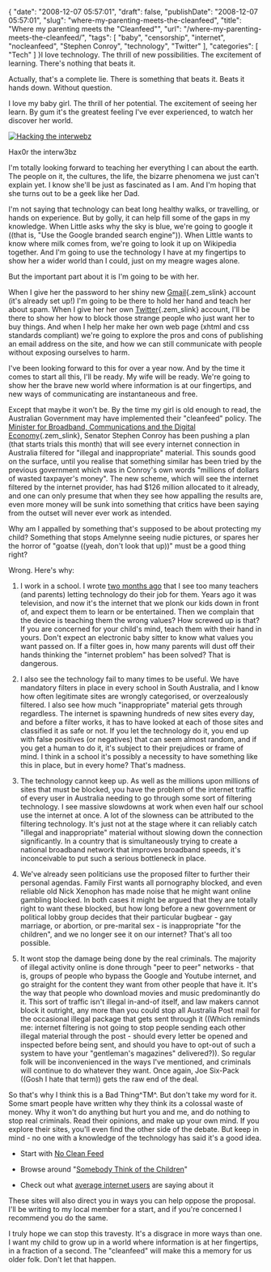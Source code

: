 {
    "date": "2008-12-07 05:57:01",
    "draft": false,
    "publishDate": "2008-12-07 05:57:01",
    "slug": "where-my-parenting-meets-the-cleanfeed",
    "title": "Where my parenting meets the \"Cleanfeed\"",
    "url": "\/where-my-parenting-meets-the-cleanfeed\/",
    "tags": [
        "baby",
        "censorship",
        "internet",
        "nocleanfeed",
        "Stephen Conroy",
        "technology",
        "Twitter"
    ],
    "categories": [
        "Tech"
    ]
}I love technology. The thrill of new possibilities. The excitement of
learning. There's nothing that beats it.

Actually, that's a complete lie. There is something that beats it. Beats
it hands down. Without question.

I love my baby girl. The thrill of her potential. The excitement of
seeing her learn. By gum it's the greatest feeling I've ever
experienced, to watch her discover her world.

[![Hacking the
interwebz](//turbo.geekorium.com.au/wp-content/uploads/3060409361_812971765c.jpg)](http://www.flickr.com/photos/joshnunn/3060409361/ "Hacking the interwebz")

Hax0r the interw3bz

I'm totally looking forward to teaching her everything I can about the
earth. The people on it, the cultures, the life, the bizarre phenomena
we just can't explain yet. I know she'll be just as fascinated as I am.
And I'm hoping that she turns out to be a geek like her Dad.

I'm not saying that technology can beat long healthy walks, or
travelling, or hands on experience. But by golly, it can help fill some
of the gaps in my knowledge. When Little asks why the sky is blue, we're
going to google it ((that is, "Use the Google branded search engine")).
When Little wants to know where milk comes from, we're going to look it
up on Wikipedia together. And I'm going to use the technology I have at
my fingertips to show her a wider world than I could, just on my meagre
wages alone.

But the important part about it is I'm going to be with her.

When I give her the password to her shiny new
[Gmail](http://gmail.com "Gmail"){.zem_slink} account (it's already set
up!) I'm going to be there to hold her hand and teach her about spam.
When I give her her own
[Twitter](http://twitter.com "Twitter"){.zem_slink} account, I'll be
there to show her how to block those strange people who just want her to
buy things. And when I help her make her own web page (xhtml and css
standards compliant) we're going to explore the pros and cons of
publishing an email address on the site, and how we can still
communicate with people without exposing ourselves to harm.

I've been looking forward to this for over a year now. And by the time
it comes to start all this, I'll be ready. My wife will be ready. We're
going to show her the brave new world where information is at our
fingertips, and new ways of communicating are instantaneous and free.

Except that maybe it won't be. By the time my girl is old enough to
read, the Australian Government may have implemented their "cleanfeed"
policy. The [Minister for Broadband, Communications and the Digital
Economy](http://en.wikipedia.org/wiki/Minister_for_Broadband%2C_Communications_and_the_Digital_Economy_%28Australia%29 "Minister for Broadband, Communications and the Digital Economy (Australia)"){.zem_slink},
Senator Stephen Conroy has been pushing a plan (that starts trials this
month) that will see every internet connection in Australia filtered for
"illegal and inappropriate" material. This sounds good on the surface,
until you realise that something similar has been tried by the previous
government which was in Conroy's own words "millions of dollars of
wasted taxpayer's money". The new scheme, which will see the internet
filtered by the internet provider, has had \$126 million allocated to it
already, and one can only presume that when they see how appalling the
results are, even more money will be sunk into something that critics
have been saying from the outset will never ever work as intended.

Why am I appalled by something that's supposed to be about protecting my
child? Something that stops Amelynne seeing nudie pictures, or spares
her the horror of "goatse ((yeah, don't look that up))" must be a good
thing right?

Wrong. Here's why:

1.  I work in a school. I wrote [two months
    ago](http://nunnone.com/education/reliance/ "Reliance - a post on nunnone.com")
    that I see too many teachers (and parents) letting technology do
    their job for them. Years ago it was television, and now it's the
    internet that we plonk our kids down in front of, and expect them to
    learn or be entertained. Then we complain that the device is
    teaching them the wrong values? How screwed up is that? If you are
    concerned for your child's mind, teach them with their hand
    in yours. Don't expect an electronic baby sitter to know what values
    you want passed on. If a filter goes in, how many parents will dust
    off their hands thinking the "internet problem" has been solved?
    That is dangerous.

2.  I also see the technology fail to many times to be useful. We have
    mandatory filters in place in every school in South Australia, and I
    know how often legitimate sites are wrongly categorised, or
    overzealously filtered. I also see how much "inappropriate" material
    gets through regardless. The internet is spawning hundreds of new
    sites every day, and before a filter works, it has to have looked at
    each of those sites and classified it as safe or not. If you let the
    technology do it, you end up with false positives (or negatives)
    that can seem almost random, and if you get a human to do it, it's
    subject to their prejudices or frame of mind. I think in a school
    it's possibly a necessity to have something like this in place, but
    in every home? That's madness.

3.  The technology cannot keep up. As well as the millions upon millions
    of sites that must be blocked, you have the problem of the internet
    traffic of every user in Australia needing to go through some sort
    of filtering technology. I see massive slowdowns at work when even
    half our school use the internet at once. A lot of the slowness can
    be attributed to the filtering technology. It's just not at the
    stage where it can reliably catch "illegal and inappropriate"
    material without slowing down the connection significantly. In a
    country that is simultaneously trying to create a national broadband
    network that improves broadband speeds, it's inconceivable to put
    such a serious bottleneck in place.

4.  We've already seen politicians use the proposed filter to further
    their personal agendas. Family First wants all pornography blocked,
    and even reliable old Nick Xenophon has made noise that he might
    want online gambling blocked. In both cases it might be argued that
    they are totally right to want these blocked, but how long before a
    new government or political lobby group decides that their
    particular bugbear - gay marriage, or abortion, or pre-marital sex -
    is inappropriate "for the children", and we no longer see it on our
    internet? That's all too possible.

5.  It wont stop the damage being done by the real criminals. The
    majority of illegal activity online is done through "peer to peer"
    networks - that is, groups of people who bypass the Google and
    Youtube internet, and go straight for the content they want from
    other people that have it. It's the way that people who download
    movies and music predominantly do it. This sort of traffic isn't
    illegal in-and-of itself, and law makers cannot block it outright,
    any more than you could stop all Australia Post mail for the
    occasional illegal package that gets sent through it ((Which reminds
    me: internet filtering is not going to stop people sending each
    other illegal material through the post - should every letter be
    opened and inspected before being sent, and should you have to
    opt-out of such a system to have your "gentleman's
    magazines" delivered?)). So regular folk will be inconvenienced in
    the ways I've mentioned, and criminals will continue to do whatever
    they want. Once again, Joe Six-Pack ((Gosh I hate that term)) gets
    the raw end of the deal.

So that's why I think this is a Bad Thing^TM^. But don't take my word
for it. Some smart people have written why they think its a colossal
waste of money. Why it won't do anything but hurt you and me, and do
nothing to stop real criminals. Read their opinions, and make up your
own mind. If you explore their sites, you'll even find the other side of
the debate. But keep in mind - no one with a knowledge of the technology
has said it's a good idea.

-   Start with [No Clean
    Feed](http://nocleanfeed.com/ "link to the No Clean Feed website")

-   Browse around "[Somebody Think of the
    Children](http://www.somebodythinkofthechildren.com/ "link to the Somebody think of the children website")"

-   Check out what [average internet
    users](http://search.twitter.com/search?q=%23nocleanfeed "Search of Twitter for #nocleanfeed")
    are saying about it

These sites will also direct you in ways you can help oppose the
proposal. I'll be writing to my local member for a start, and if you're
concerned I recommend you do the same.

I truly hope we can stop this travesty. It's a disgrace in more ways
than one. I want my child to grow up in a world where information is at
her fingertips, in a fraction of a second. The "cleanfeed" will make
this a memory for us older folk. Don't let that happen.
